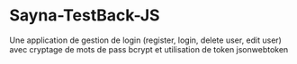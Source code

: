 # Sayna-TestBack-JS
Une application de gestion de login (register, login, delete user, edit user) avec cryptage de mots de pass bcrypt et utilisation de token jsonwebtoken
